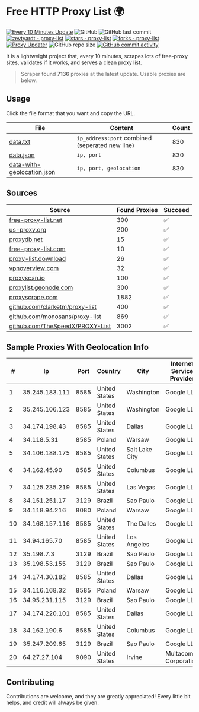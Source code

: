 
# Free HTTP Proxy List 🌍

[![Every 10 Minutes Update](https://github.com/mertguvencli/http-proxy-list/actions/workflows/main.yml/badge.svg?branch=main)](https://github.com/mertguvencli/http-proxy-list/actions/workflows/main.yml)
![GitHub](https://img.shields.io/github/license/mertguvencli/http-proxy-list)
![GitHub last commit](https://img.shields.io/github/last-commit/mertguvencli/http-proxy-list)
[![zevtyardt - proxy-list](https://img.shields.io/static/v1?label=zevtyardt&message=proxy-list&color=blue&logo=github)](https://github.com/zevtyardt/proxy-list "Go to GitHub repo")
[![stars - proxy-list](https://img.shields.io/github/stars/zevtyardt/proxy-list?style=social)](https://github.com/zevtyardt/proxy-list)
[![forks - proxy-list](https://img.shields.io/github/forks/zevtyardt/proxy-list?style=social)](https://github.com/zevtyardt/proxy-list)
[![Proxy Updater](https://github.com/zevtyardt/proxy-list/workflows/Proxy%20Updater/badge.svg)](https://github.com/zevtyardt/proxy-list/actions?query=workflow:"Proxy+Updater")
![GitHub repo size](https://img.shields.io/github/repo-size/zevtyardt/proxy-list)
[![GitHub commit activity](https://img.shields.io/github/commit-activity/m/zevtyardt/proxy-list?logo=commits)](https://github.com/zevtyardt/proxy-list/commits/main)

It is a lightweight project that, every 10 minutes, scrapes lots of free-proxy sites, validates if it works, and serves a clean proxy list.

> Scraper found **7136** proxies at the latest update. Usable proxies are below.

## Usage

Click the file format that you want and copy the URL.

|File|Content|Count|
|----|-------|-----|
|[data.txt](https://raw.githubusercontent.com/mertguvencli/http-proxy-list/main/proxy-list/data.txt)|`ip_address:port` combined (seperated new line)|830|
|[data.json](https://raw.githubusercontent.com/mertguvencli/http-proxy-list/main/proxy-list/data.json)|`ip, port`|830|
|[data-with-geolocation.json](https://raw.githubusercontent.com/mertguvencli/http-proxy-list/main/proxy-list/data-with-geolocation.json)|`ip, port, geolocation`|830|

## Sources

|Source|Found Proxies|Succeed|
|------|-------------|-------|
|[free-proxy-list.net](https://free-proxy-list.net)|300|✅|
|[us-proxy.org](https://www.us-proxy.org)|200|✅|
|[proxydb.net](http://proxydb.net)|15|✅|
|[free-proxy-list.com](https://free-proxy-list.com/?page=&port=&type%5B%5D=http&type%5B%5D=https&up_time=0&search=Search)|10|✅|
|[proxy-list.download](https://www.proxy-list.download/HTTP)|26|✅|
|[vpnoverview.com](https://vpnoverview.com/privacy/anonymous-browsing/free-proxy-servers)|32|✅|
|[proxyscan.io](https://www.proxyscan.io)|100|✅|
|[proxylist.geonode.com](https://proxylist.geonode.com/api/proxy-list?limit=300&page=1&sort_by=lastChecked&sort_type=desc&protocols=http,https)|300|✅|
|[proxyscrape.com](https://api.proxyscrape.com/v2/?request=displayproxies&protocol=http&timeout=10000&country=all&ssl=all&anonymity=all)|1882|✅|
|[github.com/clarketm/proxy-list](https://raw.githubusercontent.com/clarketm/proxy-list/master/proxy-list-raw.txt)|400|✅|
|[github.com/monosans/proxy-list](https://raw.githubusercontent.com/monosans/proxy-list/main/proxies/http.txt)|869|✅|
|[github.com/TheSpeedX/PROXY-List](https://raw.githubusercontent.com/TheSpeedX/PROXY-List/master/http.txt)|3002|✅|


## Sample Proxies With Geolocation Info

|#|Ip|Port|Country|City|Internet Service Provider|
|-|--|----|-------|----|-------------------------|
|1|35.245.183.111|8585|United States|Washington|Google LLC|
|2|35.245.106.123|8585|United States|Washington|Google LLC|
|3|34.174.198.43|8585|United States|Dallas|Google LLC|
|4|34.118.5.31|8585|Poland|Warsaw|Google LLC|
|5|34.106.188.175|8585|United States|Salt Lake City|Google LLC|
|6|34.162.45.90|8585|United States|Columbus|Google LLC|
|7|34.125.235.219|8585|United States|Las Vegas|Google LLC|
|8|34.151.251.17|3129|Brazil|Sao Paulo|Google LLC|
|9|34.118.94.216|8080|Poland|Warsaw|Google LLC|
|10|34.168.157.116|8585|United States|The Dalles|Google LLC|
|11|34.94.165.70|8585|United States|Los Angeles|Google LLC|
|12|35.198.7.3|3129|Brazil|Sao Paulo|Google LLC|
|13|35.198.53.155|3129|Brazil|Sao Paulo|Google LLC|
|14|34.174.30.182|8585|United States|Dallas|Google LLC|
|15|34.116.168.32|8585|Poland|Warsaw|Google LLC|
|16|34.95.231.115|3129|Brazil|Sao Paulo|Google LLC|
|17|34.174.220.101|8585|United States|Dallas|Google LLC|
|18|34.162.190.6|8585|United States|Columbus|Google LLC|
|19|35.247.209.65|3129|Brazil|Sao Paulo|Google LLC|
|20|64.27.27.104|9090|United States|Irvine|Multacom Corporation|



## Contributing

Contributions are welcome, and they are greatly appreciated! Every
little bit helps, and credit will always be given.


